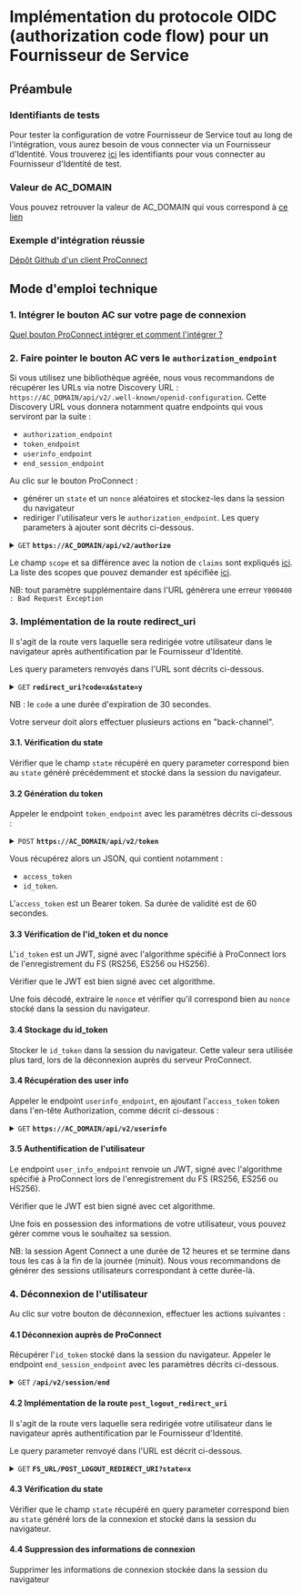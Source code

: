 # Implémentation du protocole OIDC (authorization code flow) pour un Fournisseur de Service

## Préambule
### Identifiants de tests
Pour tester la configuration de votre Fournisseur de Service tout au long de l'intégration, vous aurez besoin de vous connecter via un Fournisseur d'Identité.
Vous trouverez [ici](./identifiants-fi-test.md) les identifiants pour vous connecter au Fournisseur d'Identité de test. 

### Valeur de AC_DOMAIN
Vous pouvez retrouver la valeur de AC_DOMAIN qui vous correspond à [ce lien](../resources/valeur_ac_domain.md)

### Exemple d'intégration réussie
[Dépôt Github d'un client ProConnect](https://github.com/betagouv/moncomptepro-test-client)

## Mode d'emploi technique
### 1. Intégrer le bouton AC sur votre page de connexion

[Quel bouton ProConnect intégrer et comment l'intégrer ?](./bouton_proconnect.md)

### 2. Faire pointer le bouton AC vers le `authorization_endpoint`
Si vous utilisez une bibliothèque agréée, nous vous recommandons de récupérer les URLs via notre Discovery URL : `https://AC_DOMAIN/api/v2/.well-known/openid-configuration`.
Cette Discovery URL vous donnera notamment quatre endpoints qui vous serviront par la suite :
- `authorization_endpoint` 
- `token_endpoint`
- `userinfo_endpoint`
- `end_session_endpoint`

Au clic sur le bouton ProConnect :
- générer un `state` et un `nonce` aléatoires et stockez-les dans la session du navigateur
- rediriger l'utilisateur vers le `authorization_endpoint`. Les query parameters à ajouter sont décrits ci-dessous.

<details>
 <summary><code>GET</code> <code><b>https://AC_DOMAIN/api/v2/authorize</b></code> </summary>

##### Description

Implémente le `Authorization Endpoint` de Openid Connect:

https://openid.net/specs/openid-connect-core-1_0.html#AuthorizationEndpoint

##### Paramètres

> | nom | requis/optionnel | type de données | description |
> |--------|-----------|----------------|------------------------------------------------------|
> | `response_type` | requis | string | `code` |
> | `client_id` | requis | string | `<CLIENT_ID>` Identifiant du FS, communiqué lors de son inscription auprès de AC |
> | `redirect_uri` | requis | string |`<FS_URL>/<URL_CALLBACK>` URL de retour vers le FS, communiquée dans le formulaire Démarches Simplifiées. Attention, cette URL doit être encodée pour être passée en query parameter, doit correspondre exactement à celle communiquée à ProConnect, et est sensible à la présence ou non du `/` final |
> | `acr_values` | requis | string | `eidas1` ProConnect ne garantie que le niveau faible d'eIDAS |
> | `scope` | requis | string | `<SCOPES>` Liste des scopes demandés séparés par des espaces (%20 au format unicode dans l'URL) ou des '+' |
> | `claims` | optionnel | string | `<CLAIMS>` Objet JSON encodé décrivant les claims demandés ([Voir spécification Openid Connect](https://openid.net/specs/openid-connect-core-1_0.html#ClaimsParameter)) |
> | `state` | requis | string (minimum 32 caractères) | `<STATE>` Champ obligatoire, généré aléatoirement par le FS, que AC renvoie tel quel dans la redirection qui suit l'authentification, pour être ensuite vérifié par le FS. Il est utilisé afin d’empêcher l’exploitation de failles CSRF |
> | `nonce` | requis | string (minimum 32 caractères) | `<NONCE>` Champ obligatoire, généré aléatoirement par le FS que AC renvoie tel quel dans la réponse à l'appel au `Token Endpoint`, pour être ensuite vérifié par le FS. Il est utilisé pour empêcher les attaques par rejeu |
> | `prompt` | optionnel | string | `login` si le FS veut forcer la reauthentification au FI. Par défaut, le FI réutilisera une session existante sans demander une reconnexion. (Single Sign-On côté FI) |
> | `idp_hint` | optionnel | string | `idp_id` désignant le FI vers lequel rediriger l'usager sans passer par la mire ProConnect (cf. [doc](./idp_hint_usage.md)) |
</details>

Le champ `scope` et sa différence avec la notion de `claims` sont expliqués [ici](./scope-claims.md). La liste des scopes que pouvez demander est spécifiée [ici](./donnees_fournies.md).

NB: tout paramètre supplémentaire dans l'URL génèrera une erreur `Y000400 : Bad Request Exception`

### 3. Implémentation de la route **redirect_uri**
Il s'agit de la route vers laquelle sera redirigée votre utilisateur dans le navigateur après authentification par le Fournisseur d'Identité.

Les query parameters renvoyés dans l'URL sont décrits ci-dessous.

<details>
 <summary><code>GET</code> <code><b>redirect_uri?code=x&state=y</b></code> </summary>

##### Paramètres

> | nom | requis/optionnel | type de données | description |
> |--------|-----------|----------------|------------------------------------------------------|
> | `code` | requis | string | code d'autorisation à transmettre au `token_endpoint`. |
> | `state` | requis | string (minimum 32 caractères) | `<state>` communiqué par par le FS dans l'appel au `authorization_endpoint`. Cette information est à vérifier par le FS, afin d’empêcher l’exploitation de failles CSRF |

</details>

NB : le `code` a une durée d'expiration de 30 secondes.

Votre serveur doit alors effectuer plusieurs actions en "back-channel".

#### 3.1. Vérification du state
Vérifier que le champ `state` récupéré en query parameter correspond bien au `state` généré précédemment et stocké dans la session du navigateur.

#### 3.2 Génération du token
Appeler le endpoint `token_endpoint` avec les paramètres décrits ci-dessous :

<details>
 <summary><code>POST</code> <code><b>https://AC_DOMAIN/api/v2/token</b></code> </summary>

##### Description

Implémente le `Token Endpoint` de Openid Connect:

https://openid.net/specs/openid-connect-core-1_0.html#TokenEndpoint

##### Entête

> | nom | requis/optionnel | valeur |
> |----------------|--------|-------------------------------------|
> | `Content-Type` | requis | `application/x-www-form-urlencoded` |

##### Body

> | nom | requis/optionnel | type de données | description |
> |--------|-----------|----------------|------------------------------------------------------|
> | `grant_type` | requis | string | `authorization_code` |
> | `client_id` | requis | string | `<CLIENT_ID>` Identifiant du FS, communiqué lors de son inscription auprès de AC |
> | `client_secret` | requis | string | `<CLIENT_SECRET>` Le secret du FS, communiqué lors de son inscription auprès de AC |
> | `redirect_uri` | requis | string |` <FS_URL>%2F<URL_CALLBACK>` Url de retour vers le FS (encodée), communiqué lors de l'appel au `Authorization Endpoint` |
> | `code` | requis | string | `<AUTHZ_CODE>` code d'autorisation fourni par ProConnect après connexion |

##### Réponses

> | code http     | content-type                      |réponse                                                            |
> |---------------|-----------------------------------|---------------------------------------------------------------------|
> | `200`       | `application/json;charset=utf-8`        | La réponse contenant l'access token |
> | `400`       | `application/json;charset=utf-8`        | JSON document décrivant l'origine de l'erreur de format |

##### Format de la réponse en succès

```
{
  'access_token': <ACCESS_TOKEN>,
  'token_type': 'Bearer',
  'expires_in': 60,
  'id_token': <ID_TOKEN>
}
```
</details>

Vous récupérez alors un JSON, qui contient notamment :
- `access_token`
- `id_token`.

L'`access_token` est un Bearer token. Sa durée de validité est de 60 secondes.

#### 3.3 Vérification de l'id_token et du nonce
L'`id_token` est un JWT, signé avec l'algorithme spécifié à ProConnect lors de l'enregistrement du FS (RS256, ES256 ou HS256).

Vérifier que le JWT est bien signé avec cet algorithme.

Une fois décodé, extraire le `nonce` et vérifier qu'il correspond bien au `nonce` stocké dans la session du navigateur.

#### 3.4 Stockage du id_token

Stocker le `id_token` dans la session du navigateur. Cette valeur sera utilisée plus tard, lors de la déconnexion auprès du serveur ProConnect.

#### 3.4 Récupération des user info
Appeler le endpoint `userinfo_endpoint`, en ajoutant l'`access_token` token dans l'en-tête Authorization, comme décrit ci-dessous :

<details>
 <summary><code>GET</code> <code><b>https://AC_DOMAIN/api/v2/userinfo</b></code> </summary>

##### Description

Implémente le `UserInfo Endpoint` de Openid Connect:

https://openid.net/specs/openid-connect-core-1_0.html#UserInfo

##### Entête

> | nom | requis/optionnel | valeur |
> |----------------|--------|-------------------------------------|
> | `Authorization` | requis | `Bearer <access_token>` où `<access_token>` a été communiqué par le `Token Endpoint` |

##### Paramètres

> Aucun

##### Réponses

> | code http     | content-type                      |réponse                                                            |
> |---------------|-----------------------------------|---------------------------------------------------------------------|
> | `200`       | `application/jwt`                   | JSON Web Token signé par l'algorithme spécifié à ProConnect, contenant les claims transmis par le FI  |
> | `400`       | `application/json;charset=utf-8`    | JSON document décrivant l'origine de l'erreur de format |

</details>

#### 3.5 Authentification de l'utilisateur
Le endpoint `user_info_endpoint` renvoie un JWT, signé avec l'algorithme spécifié à ProConnect lors de l'enregistrement du FS (RS256, ES256 ou HS256).

Vérifier que le JWT est bien signé avec cet algorithme.

Une fois en possession des informations de votre utilisateur, vous pouvez gérer comme vous le souhaitez sa session.

NB: la session Agent Connect a une durée de 12 heures et se termine dans tous les cas à la fin de la journée (minuit). Nous vous recommandons de générer des sessions utilisateurs correspondant à cette durée-là.

### 4. Déconnexion de l'utilisateur
Au clic sur votre bouton de déconnexion, effectuer les actions suivantes :

#### 4.1 Déconnexion auprès de ProConnect
Récupérer l'`id_token` stocké dans la session du navigateur.
Appeler le endpoint `end_session_endpoint` avec les paramètres décrits ci-dessous.

<details>
 <summary><code>GET</code> <code><b>/api/v2/session/end</b></code> </summary>

##### Description

Implémente le `Logout Endpoint` de Openid Connect:

http://openid.net/specs/openid-connect-session-1_0.html#RPLogout

:warning: Cet appel doit être réalisé via une redirection dans le navigateur de l'agent, afin d'expirer les cookies de session ProConnect et FI.

##### Paramètres

> | nom | requis/optionnel | type de données | description |
> |--------|-----------|----------------|------------------------------------------------------|
> | `id_token_hint` | requis | string | `<id_token>` contenu dans la réponse du `Token Endpoint` |
> | `state` | requis | string | `<state>` Champ obligatoire, généré aléatoirement par le FS, que AC renvoie tel quel dans la redirection qui suit la déconnexion, pour être ensuite vérifié par le FS. Il est utilisé afin d’empêcher l’exploitation de failles CSRF |
> | `post_logout_redirect_uri` | requis | string | `<post_logout_redirect_uri>` URL de retour vers le FS, communiquée dans le formulaire Démarches Simplifiées. Attention, cette URL doit être encodée pour être passée en query parameter, doit correspondre exactement à celle communiquée à ProConnect, et est sensible à la présence ou non du `/` final |

##### Réponses

> | code http     | content-type                      |réponse                                                            |
> |---------------|-----------------------------------|-------------------------------------------------------------------|
> | `303`         | `text/html;charset=UTF-8`         | Redirection vers le FI pour déconnexion, puis redirection vers le FS après déconnexion |

##### Exemple d'appel

> ```
> GET /api/v2/session/end?id_token_hint=eyJhbGciOiJIUzI1NiIsInR5cCI6IkpXVCJ9.eyJzdWIiOiI3MDRlMDI0Mj
> I5MDE1ZDJiZDQ3ZjdhNWU1YWIwNWIzNWM4MzM2YWI0MDNjMzgwMjI5ODVmOGNmYWRjODZmZTkxIiwiYW1yIjpbInB3ZCJdLCJ
> hdXRoX3RpbWUiOjE2Njg1MzAzMjYsImFjciI6ImVpZGFzMSIsIm5vbmNlIjoiYWZjODFmZGExZmJiNmQzYzg3NmFmNzVjNzM3
> YTEzMDdhMWIyOWJhMDg3M2VmYTA1OWU0NTM1ZDEyMmM5ZGI1YSIsImF0X2hhc2giOiJJVEJTV1J2NW1HRmxxTGQ0Sm5nbnRnI
> iwiYXVkIjoiNjkyNWZiODE0M2M3NmVkZWQ0NGQzMmI0MGMwY2IxMDA2MDY1ZjdmMDAzZGU1MjcxMmI3ODk4NTcwNGYzOTk1MC
> IsImV4cCI6MTY2ODUzMDM4NiwiaWF0IjoxNjY4NTMwMzI2LCJpc3MiOiJodHRwczovL2ZjYS5pbnRlZzAxLmRldi1hZ2VudGN
> vbm5lY3QuZnIvYXBpL3YyIn0.hg1n4WJbzZECwz4VldAybXYreEXJ4fxpSWqDs9V4tTk&
> state=3b7bd7fb38ccab89864563f17a89c4cb3bd400164ce828b4cfc2cb01ce8ed9da&
> post_logout_redirect_uri=https%3A%2F%2Ffsa1v2.integ01.dev-agentconnect.fr%2Flogout-callback HTTP/1.1
> Host: fca.integ01.dev-agentconnect.fr
> ```

</details>

#### 4.2 Implémentation de la route `post_logout_redirect_uri`
Il s'agit de la route vers laquelle sera redirigée votre utilisateur dans le navigateur après authentification par le Fournisseur d'Identité.

Le query parameter renvoyé dans l'URL est décrit ci-dessous.

<details>
 <summary><code>GET</code> <code><b>FS_URL/POST_LOGOUT_REDIRECT_URI?state=x</b></code> </summary>

##### Description

Redirection vers le FS après déconnexion.

ProConnect renvoie le state communiqué par le FS lors de la demande de déconnexion.

##### Paramètres

> | nom | requis/optionnel | type de données | description |
> |--------|-----------|----------------|------------------------------------------------------|
> | `state` | requis | string (minimum 32 caractères) | `<state>` communiqué par par le FS dans l'appel au `Logout Endpoint`. Cette information est à vérifier par le FS, afin d’empêcher l’exploitation de failles CSRF | |

##### Exemple d'appel

Exemple de retour vers le FS de mock à déconnexion

> ```
> GET /logout-callback?state=3b7bd7fb38ccab89864563f17a89c4cb3bd400164ce828b4cfc2cb01ce8ed9da HTTP/1.1
> Host: fsa1v2.integ01.dev-agentconnect.fr
> ```

</details>

#### 4.3 Vérification du state
Vérifier que le champ `state` récupéré en query parameter correspond bien au `state` généré lors de la connexion et stocké dans la session du navigateur.

#### 4.4 Suppression des informations de connexion
Supprimer les informations de connexion stockée dans la session du navigateur

